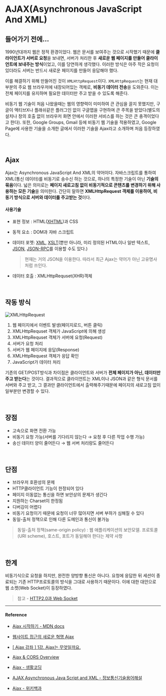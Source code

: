 # AJAX(Asynchronous JavaScript And XML)

## 들어가기 전에...

1990년대까지 웹은 정적 환경이었다. 웹은 문서를 보여주는 것으로 시작했기 때문에 **클라이언트가 서버로 요청**을 보내면, 서버가 처리한 후 **새로운 웹 페이지를 만들어 클라이언트에 보내주는 방식**이었고, 이를 당연하게 생각했다. 이러한 방식은 아주 작은 요청이 있더라도 서버는 반드시 새로운 페이지를 만들어 응답해야 했다.

이를 해결하기 위해 만들어진 것이 `XMLHttpRequest`이다. `XMLHttpRequest`는 현재 대부분의 주요 웹 브라우저에 내장되어있는 객체로, **비동기 데이터 전송**을 도와준다. 이는 전체 페이지를 유지하며 필요한 데이터만 주고 받을 수 있도록 해준다.

비동기 웹 기술이 처음 나왔을때는 웹의 영향력이 미미하여 큰 관심을 끌지 못했지만, 구글이 액티브X나 플래쉬같은 플러그인 없이 구글맵을 구현하며 큰 주목을 받았다(별도의 설치나 창의 호출 없이 브라우저 화면 안에서 이러한 서비스를 하는 것은 큰 충격이었다고 한다). 또한, Google Groups, Gmail 등에 비동기 웹 기술을 적용하였고, Google Page에 사용한 기술을 소개한 글에서 이러한 기술을 Ajax라고 소개하며 처음 등장하였다.

<br/>

## Ajax

Ajax는 Asynchronous JavaScript And XML의 약어이다. 자바스크립트를 통하여 XML(통신 데이터)를 비동기로 송수신 하는 것으로, 하나의 특정한 기술이 아닌 **기술의 묶음**이다. 넓은 의미로는 **페이지 새로고침 없이 비동기적으로 콘텐츠를 변경하기 위해 사용하는 모든 기술**을 의미한다. 간단히 말하면 **XMLHttpRequest 객체를 이용하여, 비동기 방식으로 서버와 데이터를 주고받는 것**이다.

#### 사용기술

* 표현 정보 : HTML([XHTML](https://ko.wikipedia.org/wiki/XHTML))과 CSS

* 동적 요소 : DOM과 자바 스크립트

* 데이터 포멧: [XML](https://ko.wikipedia.org/wiki/XML), [XSLT](https://ko.wikipedia.org/wiki/XSLT)(뿐만 아니라, 미리 정의된 HTML이나 일반 텍스트, [JSON](https://ko.wikipedia.org/wiki/JSON), [JSON-RPC](https://ko.wikipedia.org/wiki/JSON-RPC)를 이용할 수도 있다.)

  > 현재는 거의 JSON을 이용한다. 따라서 최근 Ajax는 약어가 아닌 고유명사처럼 쓰인다.

* 데이터 호출 :  XMLHttpRequset(XHR)객체

<br/>

## 작동 방식

![XMLHttpRequest](https://s3.us-west-2.amazonaws.com/secure.notion-static.com/a1ee890a-4822-4a4b-9894-7e2f50351de6/2.png?X-Amz-Algorithm=AWS4-HMAC-SHA256&X-Amz-Credential=ASIAT73L2G45I7NDY42R%2F20190601%2Fus-west-2%2Fs3%2Faws4_request&X-Amz-Date=20190601T125955Z&X-Amz-Expires=86400&X-Amz-Security-Token=AgoJb3JpZ2luX2VjEIj%2F%2F%2F%2F%2F%2F%2F%2F%2F%2FwEaCXVzLXdlc3QtMiJIMEYCIQC1ROl0R4DtkyMviuEx1D1Z1FiZcjjF7utD1WOVVqSZAgIhAIr%2FL8crSSiwYqYrJw2YFtRGZV9gnuGayB0M35W2ebHKKuMDCKH%2F%2F%2F%2F%2F%2F%2F%2F%2F%2FwEQABoMMjc0NTY3MTQ5MzcwIgzgCKsw8oniVniWjkEqtwPiftUpNL0miaTHcjQ5p1AjFX4k1vgjECQ44a%2BhBRob4XeV5zB4t%2BYCE6yr7UurWgdI1llApxAmywOazBfTaLvL6IfJVLezQLOhTAW9WM80xToxbQ8itVKH1ss9a%2BYs%2BxYMhtXi0CCP7P37XfbA7aq%2BA5OiypnrM1KFtbdITJWdmXHmn9n3cR2C%2BxdkSNB5aIloJ4MlYvimsLTJdTVhY4QnQurbNDs9pj8lAyT%2FkiI8gXoHTg2SFWVLBK2Wtl8c%2FQE31X3ueURssVRUrK%2F59QWhaFaI5bJT%2Fb9N2Za3qrGbslKmNmV2UyeFZG7ZLrLb%2BM9kNjzIk92jZcPQug%2B0Oq1iutloxPuGqruAeVC6NsTFiR3CpPAawaNhkSpDwjUuGEgDUkHPiyqjBdLaCTVl%2B7ygHMgP6XjdRTWH35QJvbP%2B7BvuwrPntaZAcT8UoLZpbQplYgw2CPjEPfynAze4bwB0D8cd2uJ0ZIdRlWo1MtNjFGVvHRhziZXZBa2hQ2rqFPnwf8uB2pjZcLXnRteLfB%2Fk7i79wVMH48Cdw2aA%2Ff7TJWawJG3M1UwWwWgvIZIacyOLt4f4qcLEMJjPyOcFOrMBVPNUZDwgzCrzS8nnMY0kK3NOpW8k7uHBa9OnXbEkN8XoBdzthf0vdRnfeXZYrdwd5%2BcQeODuCjvMwjssy%2BLz6c6HXTvZiQZl4N%2BuWU%2B5t%2FLoecmIqMUIpSzdEFMnqPZANYl3%2F9GUcqmK7K6hq2xpyFk2o3vcKPUH0KDawqLWIF3oVrPzpGMGYda%2BSA7DrZ6kBe3p%2B2TRGw3z3RvqccNAc3I4alvjatM5j5E16Zjlk3vTDI0%3D&X-Amz-Signature=c9603f82cba25117f46a67ac0aaf71b66f937ab95c3edec25588aba257a65db5&X-Amz-SignedHeaders=host&response-content-disposition=filename%20%3D%222.png%22)

1. 웹 페이지에서 이벤트 발생(페이지로드, 버튼 클릭)
2. XMLHttpRequset 객체가 JavaScript에 의해 생성
3. XMLHttpRequset 객체가 서버에 요청(Request)
4. 서버가 요청 처리
5. 서버가 웹 페이지에 응답(Response)
6. XMLHttpRequest 객체가 응답 확인
7. JavaScript가 데이터 처리

기존의 GET/POST방식과 차이점은 클라이언트와 서버가 **전체 페이지가 아닌, 데이터만 주고 받는다**는 것이다. 결과적으로 클라이언트는 XML이나 JSON과 같은 형식 문서를 서버와 주고 받고, 그 결과만 클라이언트에서 출력해주기때문에 페이지의 새로고침 없이 일부분만 변경할 수 있다.

<br/>

## 장점

* 고속으로 화면 전환 가능
* 비동기 요청 가능(서버를 기다리지 않는다 → 요청 후 다른 작업 수행 가능)
* 송신 데이터 양이 줄어든다 → 웹 서버 처리량도 줄어든다

<br/>

## 단점

* 브라우저 호환성의 문제
* HTTP클라이언트 기능이 한정되어 있다
* 페이지 이동없는 통신을 하면 보안상의 문제가 생긴다 
* 지원하는 Charset이 한정됨
* 디버깅이 어렵다
* 비동기 요청이기 때문에 요청이 너무 많아지면 서버 부하가 심해질 수 있다
* 동일-출처 정책으로 인해 다른 도메인과 통신이 불가능

> 동일-출처 정책(same-origin policy) : 웹 애플리케이션의 보안모델. 프로토콜(URI scheme), 호스트, 포트가 동일해야 한다는 제약 사항

<br/>

## 한계

비동기식으로 요청을 하지만, 완전한 양방향 통신은 아니다. 요청에 응답한 뒤 세션이 종료되는 기존 HTTP프로토콜의 방식을 그대로 사용하기 때문이다. 이에 대한 대안으로 웹 소켓(Web Socket)이 등장하였다.

> 참고 - [HTTP2.0과 Web Socket](https://github.com/Im-D/Dev-Docs/blob/master/Browser/HTTP2_Websocket.md)

------

#### Reference

* [Ajax 시작하기 - MDN docs](https://developer.mozilla.org/ko/docs/Web/Guide/AJAX/Getting_Started)

* [웹사이트 접근의 새로운 혁명 Ajax](https://pringles.tistory.com/201)

* [[ Ajax 강좌 ] 1강. Ajax는 무엇일까요.](https://blog.nonamex.kr/5)

* [Ajax & CORS Overview](https://huns.me/development/1291)

* [Ajax - 생활코딩](https://opentutorials.org/course/1375/6843)

* [AJAX   Asynchronous Java Script and XML - 정보통신기술용어해설](http://www.ktword.co.kr/abbr_view.php?nav=2&id=1382&m_temp1=3571)

* [Ajax - 위키백과](https://ko.wikipedia.org/wiki/Ajax)

